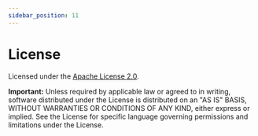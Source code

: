 ```yaml
---
sidebar_position: 11
---
```


# License

Licensed under the [Apache License 2.0](https://www.apache.org/licenses/LICENSE-2.0).

**Important:** Unless required by applicable law or agreed to in writing, software distributed under the License is distributed on an "AS IS" BASIS, WITHOUT WARRANTIES OR CONDITIONS OF ANY KIND, either express or implied. See the License for specific language governing permissions and limitations under the License.
